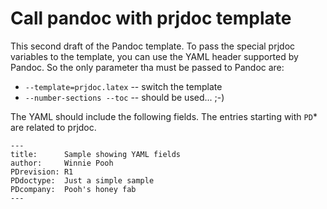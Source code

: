 # Call pandoc with prjdoc template

This second draft of the Pandoc template. To pass the special prjdoc variables
to the template, you can use the YAML header supported by Pandoc. So the only
parameter tha must be passed to Pandoc are:

* `--template=prjdoc.latex` -- switch the template
* `--number-sections --toc` -- should be used... ;-)

The YAML should include the following fields. The entries starting with `PD`*
are related to prjdoc.

~~~~
---
title:      Sample showing YAML fields
author:     Winnie Pooh
PDrevision: R1
PDdoctype:  Just a simple sample
PDcompany:  Pooh's honey fab
---
~~~~
